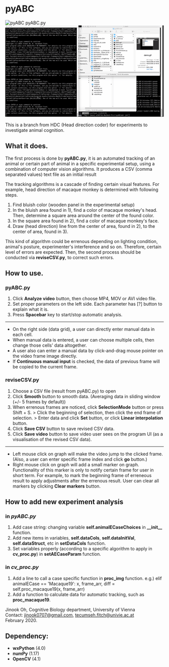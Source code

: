 # pyABC

![pyABC pyABC.py](demo.gif)
![pyABC reviseCSV.py](demo2.gif)

This is a branch from HDC (Head direction coder) for experiments to investigate animal cognition.

## What it does.
The first process is done by **pyABC.py**, it is an automated tracking of an animal or certain part of animal in a specific experimental setup, using a combination of computer vision algorithms.
It produces a CSV (comma separated values) text file as an initial result

The tracking algorithms is a cascade of finding certain visual features. For example, head direction of macaque monkey is determined with following steps.
1) Find bluish color (wooden panel in the experimental setup)
2) In the bluish area found in 1), find a color of macaque monkey's head. Then, determine a square area around the center of the found color.
3) In the square area found in 2), find a color of macaque monkey's face.
4) Draw (head direction) line from the center of area, found in 2), to the center of area, found in 3).

This kind of algorithm could be errenous depending on lighting condition, animal's posture, experimenter's interference and so on.
Therefore, certain level of errors are expected.
Then, the second process should be conducted via **reviseCSV.py**, to correct such errors.


## How to use.

### pyABC.py
1) Click **Analyze video** button, then choose MP4, MOV or AVI video file.
2) Set proper parameters on the left side. Each parameter has [?] button to explain what it is.
3) Press **Spacebar** key to start/stop automatic analysis.
---
* On the right side (data grid), a user can directly enter manual data in each cell.
* When manual data is entered, a user can choose multiple cells, then change those cells' data altogether.
* A user also can enter a manual data by click-and-drag mouse pointer on the video frame image directly.
* If **Continuous manual input** is checked, the data of previous frame will be copied to the current frame.

### reviseCSV.py
1) Choose a CSV file (result from pyABC.py) to open
2) Click **Smooth** button to smooth data. (Averaging data in sliding window (+/- 5 frames by default))
3) When errenous frames are noticed, click **SelectionMode** button or press Shift + S. > Click the beginning of selection, then click the end frame of selection. > Enter data and click **Set** button, or click **Linear interpolation** button.
4) Click **Save CSV** button to save revised CSV data.
5) Click **Save video** button to save video user sees on the program UI (as a visualisation of the revised CSV data).
---
* Left mouse click on graph will make the video jump to the clicked frame. (Also, a user can enter specific frame index and click **go** button.)
* Right mouse click on graph will add a small marker on graph. Functionality of this marker is only to notify certain frame for user in short term. For example, to mark the beginning frame of erreneous result to apply adjustments after the errenous result. User can clear all markers by clicking **Clear markers** button.


## How to add new experiment analysis

### in *pyABC.py*
1) Add case string: changing variable **self.animalECaseChoices** in **\_\_init\_\_** function.
2) Add new items in variables, **self.dataCols**, **self.dataInitVal**, **self.dataStruct**, etc in **setDataCols** function.
3) Set variables properly (according to a specific algorithm to apply in **cv_proc.py**) in **setAECaseParam** function.

### in *cv_proc.py*
1) Add a line to call a case specific function in **proc_img** function.
  e.g.) elif animalECase == 'Macaque19': x, frame_arr, diff = self.proc_macaque19(x, frame_arr)
2) Add a function to calculate data for automatic tracking, such as **proc_macaque19**.


Jinook Oh, Cognitive Biology department, University of Vienna<br>
Contact: jinook0707@gmail.com, tecumseh.fitch@univie.ac.at<br>
February 2020.

## Dependency:
- **wxPython** (4.0)
- **numPy** (1.17)
- **OpenCV** (4.1)

